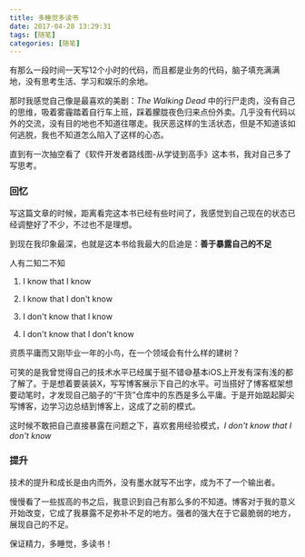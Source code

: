```yaml
---
title: 多睡觉多读书
date: 2017-04-28 13:29:31
tags: [随笔]
categories: [随笔]
---
```


有那么一段时间一天写12个小时的代码，而且都是业务的代码，脑子填充满满地，没有思考生活、学习和娱乐的余地。

那时我感觉自己像是最喜欢的美剧：_The Walking Dead_ 中的行尸走肉，没有自己的思维，吸着雾霾踏着自行车上班，踩着朦胧夜色归来点份外卖。几乎没有代码以外的交流，没有目的地也不知道往哪走。我厌恶这样的生活状态，但是不知道该如何逃脱，我也不知道怎么陷入了这样的心态。

直到有一次抽空看了《软件开发者路线图-从学徒到高手》这本书，我对自己多了写思考。
<!--more-->
### 回忆
写这篇文章的时候，距离看完这本书已经有些时间了，我感觉到自己现在的状态已经调整好了不少，不过也不是理想。

到现在我印象最深，也就是这本书给我最大的启迪是：__善于暴露自己的不足__

人有二知二不知

1. I know that I know

2. I know that I don't know

3. I don't know that I know

4. I don't know that I don't know

资质平庸而又刚毕业一年的小鸟，在一个领域会有什么样的建树？

可笑的是我曾觉得自己的技术水平已经属于挺不错😅基本iOS上开发有深有浅的都了解了。于是想着要装装X，写写博客展示下自己的水平。可当搭好了博客框架想要动笔时，才发现自己脑子的“干货”仓库中的东西是多么平庸。于是开始踮起脚尖写博客，边学习边总结到博客上，这成了之前的模式。

这时候不敢把自己直接暴露在问题之下，喜欢套用经验模式，_I don't know that I don't know_

### 提升 
技术的提升和成长是由内而外，没有墨水就写不出字，成为不了一个输出者。

慢慢看了一些拔高的书之后，我意识到自己有那么多的不知道。博客对于我的意义开始改变，它成了我暴露不足弥补不足的地方。强者的强大在于它最脆弱的地方，展现自己的不足。

保证精力，多睡觉，多读书！

